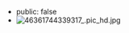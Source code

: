 - public: false
- ![46361744339317_.pic_hd.jpg](../assets/46361744339317_.pic_hd_1744535248289_0.jpg)